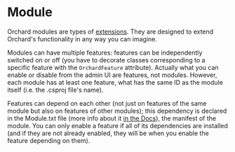 # Module

Orchard modules are types of [extensions](Extension). They are designed to extend Orchard's functionality in any way you can imagine.

Modules can have multiple features: features can be independently switched on or off (you have to decorate classes corresponding to a specific feature with the `OrchardFeature` attribute). Actually what you can enable or disable from the admin UI are features, not modules. However, each module has at least one feature, what has the same ID as the module itself (i.e. the .csproj file's name).

Features can depend on each other (not just on features of the same module but also on features of other modules); this dependency is declared in the Module.txt file (more info about it [in the Docs](https://docs.orchardproject.net/en/latest/Documentation/Manifest-files/)), the manifest of the module. You can only enable a feature if all of its dependencies are installed (and if they are not already enabled, they will be when you enable the feature depending on them).
